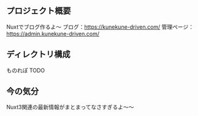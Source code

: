 ## プロジェクト概要
Nuxtでブログ作るよ～
ブログ：https://kunekune-driven.com/
管理ページ：https://admin.kunekune-driven.com/


## ディレクトリ構成
ものれぽ
TODO

## 今の気分
Nuxt3関連の最新情報がまとまってなさすぎるよ～～
